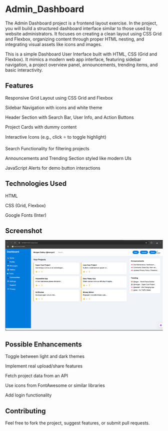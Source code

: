 # Admin_Dashboard
The Admin Dashboard project is a frontend layout exercise. In the project, you will build a structured dashboard interface similar to those used by website administrators. It focuses on creating a clean layout using CSS Grid and Flexbox, organizing content through proper HTML nesting, and integrating visual assets like icons and images. 

This is a simple Dashboard User Interface built with HTML, CSS (Grid and Flexbox). It mimics a modern web app interface, featuring sidebar navigation, a project overview panel, announcements, trending items, and basic interactivity.

## Features
Responsive Grid Layout using CSS Grid and Flexbox

Sidebar Navigation with icons and white theme

Header Section with Search Bar, User Info, and Action Buttons

Project Cards with dummy content

Interactive Icons (e.g., click ⭐ to toggle highlight)

Search Functionality for filtering projects

Announcements and Trending Section styled like modern UIs

JavaScript Alerts for demo button interactions

## Technologies Used
HTML

CSS (Grid, Flexbox)

Google Fonts (Inter)

## Screenshot

![Dashboard Screenshot](images/dash_board_preview.png)


## Possible Enhancements
Toggle between light and dark themes

Implement real upload/share features

Fetch project data from an API

Use icons from FontAwesome or similar libraries

Add login functionality

## Contributing
Feel free to fork the project, suggest features, or submit pull requests.


